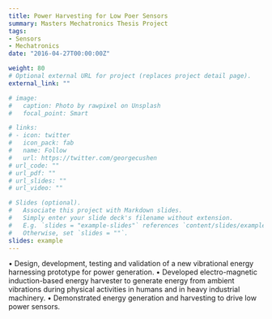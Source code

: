 ```yaml
---
title: Power Harvesting for Low Poer Sensors
summary: Masters Mechatronics Thesis Project
tags:
- Sensors
- Mechatronics
date: "2016-04-27T00:00:00Z"

weight: 80
# Optional external URL for project (replaces project detail page).
external_link: ""

# image:
#   caption: Photo by rawpixel on Unsplash
#   focal_point: Smart

# links:
# - icon: twitter
#   icon_pack: fab
#   name: Follow
#   url: https://twitter.com/georgecushen
# url_code: ""
# url_pdf: ""
# url_slides: ""
# url_video: ""

# Slides (optional).
#   Associate this project with Markdown slides.
#   Simply enter your slide deck's filename without extension.
#   E.g. `slides = "example-slides"` references `content/slides/example-slides.md`.
#   Otherwise, set `slides = ""`.
slides: example
---
```


• Design, development, testing and validation of a new vibrational energy harnessing prototype for power generation.
• Developed electro-magnetic induction-based energy harvester to generate energy from ambient vibrations during
physical activities in humans and in heavy industrial machinery.
• Demonstrated energy generation and harvesting to drive low power sensors.

